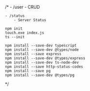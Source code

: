 /* 
    - /user
        - CRUD 
    
    - /status
        - Server Status

    npm init
    touch.exe index.js
    ts --init

    npm install --save-dev typescript
    npm install --save-dev @types/node
    npm install --save express
    npm install --save-dev @types/express
    npm install --save-dev ts-node-dev
    npm install --save http-status-codes
    npm install --save pg
    npm install --save-dev @types/pg
*/